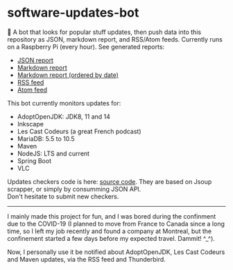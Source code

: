 # software-updates-bot
:robot: A bot that looks for popular stuff updates, then push data into this repository as JSON, markdown report, and RSS/Atom feeds. Currently runs on a Raspberry Pi (every hour). See generated reports:  
* [JSON report](https://raw.githubusercontent.com/jonathanlermitage/software-updates-bot/master/report/report.json)
* [Markdown report](report/report.md)
* [Markdown report (ordered by date)](report/report-by-date.md)
* [RSS feed](https://raw.githubusercontent.com/jonathanlermitage/software-updates-bot/master/report/report.rss.xml)
* [Atom feed](https://raw.githubusercontent.com/jonathanlermitage/software-updates-bot/master/report/report.atom.xml)

This bot currently monitors updates for:
* AdoptOpenJDK: JDK8, 11 and 14
* Inkscape
* Les Cast Codeurs (a great French podcast)
* MariaDB: 5.5 to 10.5
* Maven
* NodeJS: LTS and current
* Spring Boot
* VLC

Updates checkers code is here: [source code](https://github.com/jonathanlermitage/software-updates-bot/tree/master/src/main/kotlin/biz/lermitage/sub/service/checker/impl). They are based on Jsoup scrapper, or simply by consumming JSON API.  
Don't hesitate to submit new checkers. 

---

I mainly made this project for fun, and I was bored during the confinment due to the COVID-19 (I planned to move from France to Canada since a long time, so I left my job recently and found a company at Montreal, but the confinement started a few days before my expected travel. Dammit! ^_^).  

Now, I personally use it be notified about AdoptOpenJDK, Les Cast Codeurs and Maven updates, via the RSS feed and Thunderbird.
